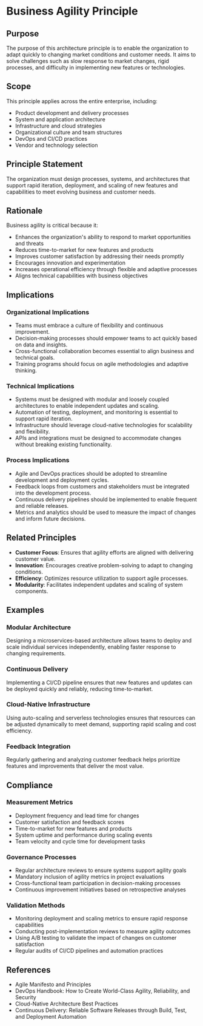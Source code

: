 # Business Agility Principle

## Purpose

The purpose of this architecture principle is to enable the organization to adapt quickly to changing market conditions and customer needs. It aims to solve challenges such as slow response to market changes, rigid processes, and difficulty in implementing new features or technologies.

## Scope

This principle applies across the entire enterprise, including:

- Product development and delivery processes
- System and application architecture
- Infrastructure and cloud strategies
- Organizational culture and team structures
- DevOps and CI/CD practices
- Vendor and technology selection

## Principle Statement

The organization must design processes, systems, and architectures that support rapid iteration, deployment, and scaling of new features and capabilities to meet evolving business and customer needs.

## Rationale

Business agility is critical because it:

- Enhances the organization's ability to respond to market opportunities and threats
- Reduces time-to-market for new features and products
- Improves customer satisfaction by addressing their needs promptly
- Encourages innovation and experimentation
- Increases operational efficiency through flexible and adaptive processes
- Aligns technical capabilities with business objectives

## Implications

### Organizational Implications

- Teams must embrace a culture of flexibility and continuous improvement.
- Decision-making processes should empower teams to act quickly based on data and insights.
- Cross-functional collaboration becomes essential to align business and technical goals.
- Training programs should focus on agile methodologies and adaptive thinking.

### Technical Implications

- Systems must be designed with modular and loosely coupled architectures to enable independent updates and scaling.
- Automation of testing, deployment, and monitoring is essential to support rapid iteration.
- Infrastructure should leverage cloud-native technologies for scalability and flexibility.
- APIs and integrations must be designed to accommodate changes without breaking existing functionality.

### Process Implications

- Agile and DevOps practices should be adopted to streamline development and deployment cycles.
- Feedback loops from customers and stakeholders must be integrated into the development process.
- Continuous delivery pipelines should be implemented to enable frequent and reliable releases.
- Metrics and analytics should be used to measure the impact of changes and inform future decisions.

## Related Principles

- **Customer Focus**: Ensures that agility efforts are aligned with delivering customer value.
- **Innovation**: Encourages creative problem-solving to adapt to changing conditions.
- **Efficiency**: Optimizes resource utilization to support agile processes.
- **Modularity**: Facilitates independent updates and scaling of system components.

## Examples

### Modular Architecture

Designing a microservices-based architecture allows teams to deploy and scale individual services independently, enabling faster response to changing requirements.

### Continuous Delivery

Implementing a CI/CD pipeline ensures that new features and updates can be deployed quickly and reliably, reducing time-to-market.

### Cloud-Native Infrastructure

Using auto-scaling and serverless technologies ensures that resources can be adjusted dynamically to meet demand, supporting rapid scaling and cost efficiency.

### Feedback Integration

Regularly gathering and analyzing customer feedback helps prioritize features and improvements that deliver the most value.

## Compliance

### Measurement Metrics

- Deployment frequency and lead time for changes
- Customer satisfaction and feedback scores
- Time-to-market for new features and products
- System uptime and performance during scaling events
- Team velocity and cycle time for development tasks

### Governance Processes

- Regular architecture reviews to ensure systems support agility goals
- Mandatory inclusion of agility metrics in project evaluations
- Cross-functional team participation in decision-making processes
- Continuous improvement initiatives based on retrospective analyses

### Validation Methods

- Monitoring deployment and scaling metrics to ensure rapid response capabilities
- Conducting post-implementation reviews to measure agility outcomes
- Using A/B testing to validate the impact of changes on customer satisfaction
- Regular audits of CI/CD pipelines and automation practices

## References

- Agile Manifesto and Principles
- DevOps Handbook: How to Create World-Class Agility, Reliability, and Security
- Cloud-Native Architecture Best Practices
- Continuous Delivery: Reliable Software Releases through Build, Test, and Deployment Automation
